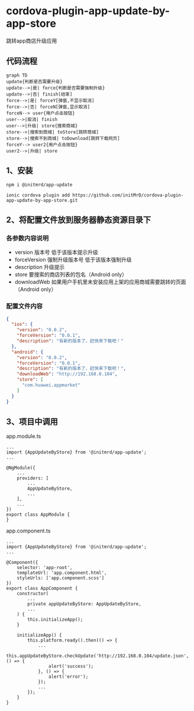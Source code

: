# cordova-plugin-app-update-by-app-store
跳转app商店升级应用


## 代码流程
```
graph TD
update{判断是否需要升级}
update-->|是| force{判断是否需要强制升级}
update-->|否| finish[结束]
force-->|是| forceY[弹窗,不显示取消]
force-->|否| forceN[弹窗,显示取消]
forceN--> user{用户点击按钮}
user-->|取消| finish
user-->|升级| store{搜索商城}
store-->|搜索到商城| toStore[跳转商城]
store-->|搜索不到商城| toDownload[跳转下载网页]
forceY--> user2{用户点击按钮}
user2-->|升级| store
```


## 1、安装
```
npm i @initmrd/app-update  
```
```
ionic cordova plugin add https://github.com/initMrD/cordova-plugin-app-update-by-app-store.git
```
## 2、将配置文件放到服务器静态资源目录下

### 各参数内容说明

- version 版本号 低于该版本提示升级
- forceVersion 强制升级版本号 低于该版本强制升级
- description 升级提示
- store 要搜索的商店列表的包名（Android only）
- downloadWeb 如果用户手机里未安装应用上架的应用商城需要跳转的页面（Android only）

### 配置文件内容

```json
{
  "ios": {
    "version": "0.0.2",
    "forceVersion": "0.0.1",
    "description": "有新的版本了，赶快来下载吧！"
  },
  "android": {
    "version": "0.0.2",
    "forceVersion": "0.0.1",
    "description": "有新的版本了，赶快来下载吧！",
    "downloadWeb": "http://192.168.0.104",
    "store": [
      "com.huawei.appmarket"
    ]
  }
}
```
## 3、项目中调用
app.module.ts
```
...
import {AppUpdateByStore} from '@initmrd/app-update';
...

@NgModule({
    ...
    providers: [
        ...
        AppUpdateByStore,
        ...
    ],
    ...
})
export class AppModule {
}
```

app.component.ts
```
...
import {AppUpdateByStore} from '@initmrd/app-update';
...

@Component({
    selector: 'app-root',
    templateUrl: 'app.component.html',
    styleUrls: ['app.component.scss']
})
export class AppComponent {
    constructor(
        ...
        private appUpdateByStore: AppUpdateByStore,
        ...
    ) {
        this.initializeApp();
    }

    initializeApp() {
        this.platform.ready().then(() => {
            ...
            this.appUpdateByStore.checkUpdate('http://192.168.0.104/update.json', () => {
                alert('success');
            }, () => {
                alert('error');
            });
            ...
        });
    }
}
```
